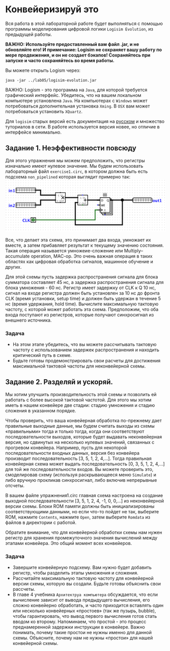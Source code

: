 # Конвейеризируй это
Вся работа в этой лабораторной работе будет выполняться с помощью программы моделирования цифровой логики `Logisim Evolution`, из предыдущей работы.

**ВАЖНО: Используйте предоставленный вам файл .jar, и не обновляйте его! И примечание: Logisim не сохраняет вашу работу по мере продвижения, и он не создает бэкапов! Сохраняйтесь при запуске и часто сохраняйтесь во время работы.**

Вы можете открыть Logism через:
```
java -jar ../lab05/logisim-evolution.jar
```

ВАЖНО: Logism - это программа на `Java`, для которой требуется графический интерфейс. Убедитесь, что на вашем локальном компьютере установлена `Java`. На компьютерах с `Windows` может потребоваться дополнительная установка `Xming`. В `OSX` вам может потребоваться установить `XQuartz`.

Для `logisim` старых версий есть документация на [русском](http://www.cburch.com/logisim/ru/index.html) и множество туториалов в сети. В работе используется версия новее, но отличие в интерфейсе минимально.

## Задание 1. Неэффективности повсюду
Для этого упражнения мы можем предположить, что регистры изначально имеют нулевое значение. Мы будем использовать лабораторный файл `exercise1.circ`, в котором должна быть есть подсхема `non_pipelined` которая выглядит примерно так:
![non_pipelined](figs/exercise1.png)

Все, что делает эта схема, это принимает два входа, умножает их вместе, а затем прибавляет результат к текущему значению состояния. Такая операция называется умножеие-сложение или Multiply–accumulate operation, MAC-op. Это очень важная операция в таких областях как цифровая обработка сигналов, машинное обучение и других.

Для этой схемы пусть задержка распространения сигнала для блока сумматора составляет 45 нс, а задержка распространения сигнала для блока умножения - 60 нс. Регистр имеет задержку от CLK к Q 10 нс, сигнал на входе регистра должен быть установлен за 10 нс до фронта CLK (время установки, setup time) и должен быть удержан в течение 5 нс (время удержания, hold time). Вычислите максимальную тактовую частоту, с которой может работать эта схема. Предположим, что оба входа поступают из регистров, которые получают синхросигнал из внешнего источника.

### Задача

 * На этом этапе убедитесь, что вы можете рассчитывать тактовую частоту с использованием задержек распространения и находить критический путь в схеме.
 * Будьте готовы продемонстрировать свои расчеты для достижения максимальной тактовой частоты для неконвейерной схемы.

## Задание 2. Разделяй и ускоряй.
Мы хотим улучшить производительность этой схемы и позволить ей работать с более высокой тактовой частотой. Для этого мы хотим иметь в нашем конвейере две стадии: стадию умножения и стадию сложения в указанном порядке.

Чтобы проверить, что ваша конвейерная обработка по-прежнему дает правильные выходные данные, мы будем считать выходы из схемы «правильными» тогда и только тогда, когда они соответствуют последовательности выходов, которые будет выдавать неконвейерная версия, но сдвинутых на несколько нулевых значений, связанных с прогревом конвейера. Например, пусть для некоторой последовательности входных данных, версия без конвейера производит последовательность [3, 5, 1, 2, 4,…]. Тогда правильная конвейерная схема может выдать последовательность [0, 3, 5, 1, 2, 4,…] для той же последовательности входов. Вы можете проверить это, смоделировав схему (используя раскрывающееся меню `Simulate`) и либо вручную прокликав синхросигнал, либо включив непрерывные отсчеты.

В вашем файле упражнения1.circ главная схема настроена на создание выходной последовательности [3, 5, 1, 2, 4, -1, 0, 0,…] из неконвейерной версии схемы. Блоки ROM памяти должны быть инициализированы соответствующими данными, но если что-то пойдет не так, выберите ROM, нажмите `Contents`, нажмите `Open`, затем выберите `Romdata` из файлов в директории с работой.

Обратите внимание, что для конвейерной обработки схемы нам нужен регистр для хранения промежуточного значения вычислений между этапами конвейера. Это общий момент всех конвейеров.

### Задача

 * Завершите конвейерную подсхему. Вам нужно будет добавить регистр, чтобы разделить этапы умножения и сложения.
 * Рассчитайте максимальную тактовую частоту для конвейерной версии схемы, которую вы создали. Будьте готовы объяснить свои рассчеты.
 * В главе 4 учебника `Архитектруа компьютера` обсуждается, что если вычисление зависит от вывода предыдущего вычисления, его сложно конвейерно обработать, и часто приходится вставлять один или несколько конвейерных «простоев» (так же пузырь, bubble), чтобы гарантировать, что вывод первого вычисления готов стать вводом ко второму. Напоминаем, что простой - это процесс преднамеренной задержки инструкции в конвейере. Важно понимать, почему такие простои не нужны именно для данной схемы. Объясните, почему нам не нужны «простои» для нашей конвейерной схемы.

